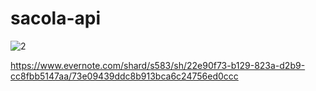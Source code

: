 # sacola-api

![2](https://user-images.githubusercontent.com/49735129/200041019-33267116-dfb2-49f9-9ba8-dcdb8dbd25a8.PNG)


https://www.evernote.com/shard/s583/sh/22e90f73-b129-823a-d2b9-cc8fbb5147aa/73e09439ddc8b913bca6c24756ed0ccc
